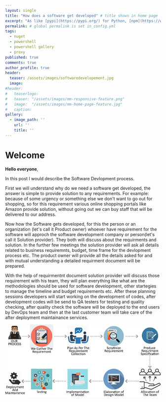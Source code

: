 ```yaml
---
layout: single
title: "How does a software get developed" # title shown in home page
excerpt: "As like [pypi](https://pypi.org/) for Python, [npm](https://www.npmjs.com/) for Node.js..."
permalink: # global permalink is set in_config.yml
tags:
  - nuget
  - powershell
  - powershell gallery
  - proxy
published: true
comments: true
author_profile: true
header:
  teaser: /assets/images/softwaredevelopement.jpg
  image:  
#header:
#	teaserlogo:
#  	teaser: "/assets/images/mm-responsive-feature.png"
# 	image: 	"/assets/images/mm-home-page-feature.jpg"
#  	caption:
gallery:
  - image_path: ''
    url: ''
    title: ''
---
```

# Welcome

**Hello everyone**,

In this post I would describe the Software Devlopment process.

First we will understand why do we need a software get developed, the answer is simple to provide solution to any requirements. For example: because of some urgency or something else we don't want to go out for shopping, so for this requirement various online shopping portals like Amazon provide solution, without going out we can buy staff that will be delivered to our address.

Now how the Software gets developed, for this the person or an organization (let's call it Product owner) whoever have requirement for the software will approch the software development company or person(let's call it Solution provider). They both will discuss about the requirments and solution. In the further few meetings the solution provider will ask all details related to business requiremnts, budget, time frame for the devlopment process etc. The product owner will provide all the details asked for and with mutual understanding a detailed requirment document will be prepared.

With the help of requirmentnt document solution provider will discuss those requirement with his team, they will plan everything like what are the methodologies should be used for software development, other startegies to manage the timeline and budget requirements etc. After these planning sessions developers will start working on the development  of codes, after development codes will be send to QA testers for testing and quality checking, after quality check the software will be deployed to the end users by DevOps team and then at the last customer team will take care of the after deployment maintainance services.

![development](/assets/images/softwaredevelopement.jpg)